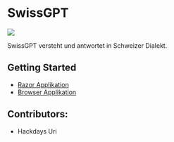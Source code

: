 # SwissGPT

![](https://sos-ch-dk-2.exo.io/hyperion.mint-system.com//29/CBQ6P3UEVAAS9IZ7TYAS9TA5/SwissGPT_Logo.png)

SwissGPT versteht und antwortet in Schweizer Dialekt.

## Getting Started

 * [Razor Applikation](./ChatUriSharp)
 * [Browser Applikation](./ChatUriBrowser)


## Contributors:

* Hackdays Uri